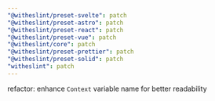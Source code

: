 ```yaml
---
"@witheslint/preset-svelte": patch
"@witheslint/preset-astro": patch
"@witheslint/preset-react": patch
"@witheslint/preset-vue": patch
"@witheslint/core": patch
"@witheslint/preset-prettier": patch
"@witheslint/preset-solid": patch
"witheslint": patch
---
```


refactor: enhance `Context` variable name for better readability
